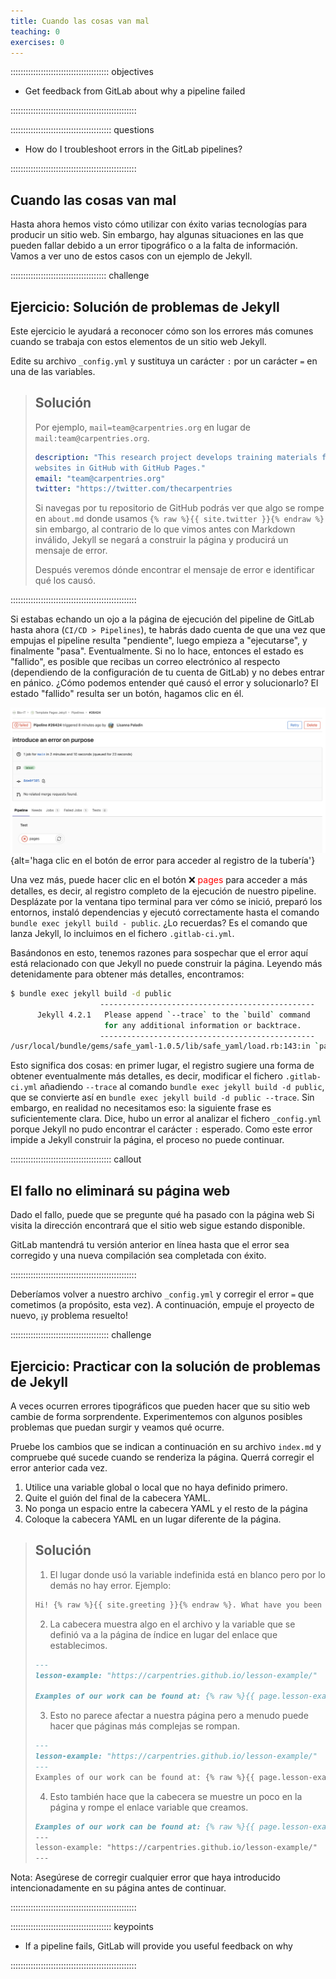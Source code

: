 ```yaml
---
title: Cuando las cosas van mal
teaching: 0
exercises: 0
---
```


::::::::::::::::::::::::::::::::::::::: objectives

- Get feedback from GitLab about why a pipeline failed

::::::::::::::::::::::::::::::::::::::::::::::::::

:::::::::::::::::::::::::::::::::::::::: questions

- How do I troubleshoot errors in the GitLab pipelines?

::::::::::::::::::::::::::::::::::::::::::::::::::

## Cuando las cosas van mal

Hasta ahora hemos visto cómo utilizar con éxito varias tecnologías para producir un
sitio web. Sin embargo, hay algunas situaciones en las que pueden fallar debido a un
error tipográfico o a la falta de información. Vamos a ver uno de estos casos con un
ejemplo de Jekyll.

::::::::::::::::::::::::::::::::::::::  challenge

## Ejercicio: Solución de problemas de Jekyll

Este ejercicio le ayudará a reconocer cómo son los errores más comunes cuando se
trabaja con estos elementos de un sitio web Jekyll.

Edite su archivo `_config.yml` y sustituya un carácter `:` por un carácter `=` en una
de las variables.

> ## Solución
> 
> Por ejemplo, `mail=team@carpentries.org` en lugar de `mail:team@carpentries.org`.
> 
> ```yaml
> description: "This research project develops training materials for reseachers wanting to learn to build project
> websites in GitHub with GitHub Pages."
> email: "team@carpentries.org"
> twitter: "https://twitter.com/thecarpentries
> ```
> 
> Si navegas por tu repositorio de GitHub podrás ver que algo se rompe en `about.md`
> donde usamos `{% raw %}{{ site.twitter }}{% endraw %}` sin embargo, al contrario de
> lo que vimos antes con Markdown inválido, Jekyll se negará a construir la página y
> producirá un mensaje de error.
> 
> Después veremos dónde encontrar el mensaje de error e identificar qué los causó.

::::::::::::::::::::::::::::::::::::::::::::::::::

Si estabas echando un ojo a la página de ejecución del pipeline de GitLab hasta ahora
(`CI/CD > Pipelines`), te habrás dado cuenta de que una vez que empujas el pipeline
resulta "pendiente", luego empieza a "ejecutarse", y finalmente "pasa". Eventualmente.
Si no lo hace, entonces el estado es "fallido", es posible que recibas un correo
electrónico al respecto (dependiendo de la configuración de tu cuenta de GitLab) y no
debes entrar en pánico. ¿Cómo podemos entender qué causó el error y solucionarlo? El
estado "fallido" resulta ser un botón, hagamos clic en él.

![](fig/gitlab-error.png){alt='haga clic en el botón de error para acceder al registro de la tubería'}

Una vez más, puede hacer clic en el botón ❌ <span style="color:red">pages</span> para
acceder a más detalles, es decir, al registro completo de la ejecución de nuestro
pipeline. Desplázate por la ventana tipo terminal para ver cómo se inició, preparó los
entornos, instaló dependencias y ejecutó correctamente hasta el comando `bundle exec jekyll build - public`. ¿Lo recuerdas? Es el comando que lanza Jekyll, lo incluimos en
el fichero `.gitlab-ci.yml`.

Basándonos en esto, tenemos razones para sospechar que el error aquí está relacionado
con que Jekyll no puede construir la página. Leyendo más detenidamente para obtener más
detalles, encontramos:

```bash 
$ bundle exec jekyll build -d public
                    ------------------------------------------------
      Jekyll 4.2.1   Please append `--trace` to the `build` command
                     for any additional information or backtrace.
                    ------------------------------------------------
/usr/local/bundle/gems/safe_yaml-1.0.5/lib/safe_yaml/load.rb:143:in `parse': (/builds/hpg_ToyM/0/grp-bio-it/template-pages-jekyll/_config.yml): could not find expected ':' while scanning a simple key at line 3 column 1 (Psych::SyntaxError)
```

> 
Esto significa dos cosas: en primer lugar, el registro sugiere una forma de obtener
eventualmente más detalles, es decir, modificar el fichero `.gitlab-ci.yml` añadiendo
`--trace` al comando `bundle exec jekyll build -d public`, que se convierte así en
`bundle exec jekyll build -d public --trace`. Sin embargo, en realidad no necesitamos
eso: la siguiente frase es suficientemente clara. Dice, hubo un error al analizar el
fichero `_config.yml` porque Jekyll no pudo encontrar el carácter `:` esperado. Como
este error impide a Jekyll construir la página, el proceso no puede continuar.

::::::::::::::::::::::::::::::::::::::::  callout

## El fallo no eliminará su página web

Dado el fallo, puede que se pregunte qué ha pasado con la página web Si visita la
dirección encontrará que el sitio web sigue estando disponible.

GitLab mantendrá tu versión anterior en línea hasta que el error sea corregido y una
nueva compilación sea completada con éxito.

::::::::::::::::::::::::::::::::::::::::::::::::::

Deberíamos volver a nuestro archivo `_config.yml` y corregir el error `=` que cometimos
(a propósito, esta vez). A continuación, empuje el proyecto de nuevo, ¡y problema
resuelto!

:::::::::::::::::::::::::::::::::::::::  challenge

## Ejercicio: Practicar con la solución de problemas de Jekyll

A veces ocurren errores tipográficos que pueden hacer que su sitio web cambie de forma
sorprendente. Experimentemos con algunos posibles problemas que puedan surgir y veamos
qué ocurre.

Pruebe los cambios que se indican a continuación en su archivo `index.md` y compruebe
qué sucede cuando se renderiza la página. Querrá corregir el error anterior cada vez.

1. Utilice una variable global o local que no haya definido primero.
2. Quite el guión del final de la cabecera YAML.
3. No ponga un espacio entre la cabecera YAML y el resto de la página
4. Coloque la cabecera YAML en un lugar diferente de la página.

> ## Solución
> 
> 1. El lugar donde usó la variable indefinida está en blanco pero por lo demás no hay
>   error. Ejemplo:
>   
>   ```markdown 
>   Hi! {% raw %}{{ site.greeting }}{% endraw %}. What have you been up to?
>   ```
> 
> 2. La cabecera muestra algo en el archivo y la variable que se definió va a la
>   página de índice en lugar del enlace que establecimos.
>   
>   ```markdown 
>   ---
>   lesson-example: "https://carpentries.github.io/lesson-example/"
>   
>   Examples of our work can be found at: {% raw %}{{ page.lesson-example }}{% endraw %}
>   ```
> 
> 3. Esto no parece afectar a nuestra página pero a menudo puede hacer que páginas más
>   complejas se rompan.
>   
>   ```markdown 
>   ---
>   lesson-example: "https://carpentries.github.io/lesson-example/"
>   ---
>   Examples of our work can be found at: {% raw %}{{ page.lesson-example }}{% endraw %}
>   ```
> 
> 4. Esto también hace que la cabecera se muestre un poco en la página y rompe el
>   enlace variable que creamos.
>   
>   ```markdown 
>   Examples of our work can be found at: {% raw %}{{ page.lesson-example }}{% endraw %}
>   ---
>   lesson-example: "https://carpentries.github.io/lesson-example/"
>   ---
>   ```

Nota: Asegúrese de corregir cualquier error que haya introducido intencionadamente en
su página antes de continuar.

::::::::::::::::::::::::::::::::::::::::::::::::::

:::::::::::::::::::::::::::::::::::::::: keypoints

- If a pipeline fails, GitLab will provide you useful feedback on why

::::::::::::::::::::::::::::::::::::::::::::::::::


